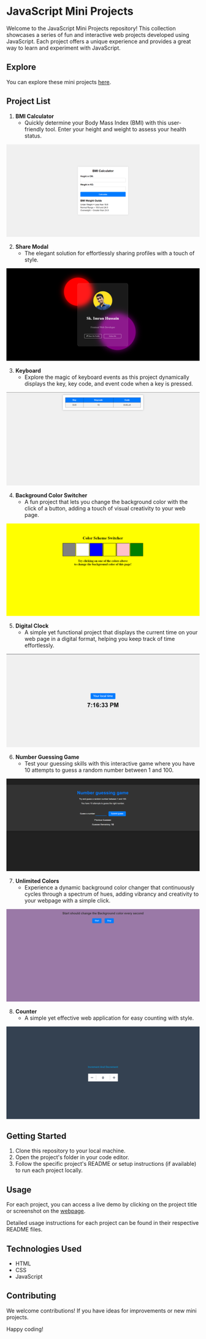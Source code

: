 # JavaScript Mini Projects

Welcome to the JavaScript Mini Projects repository! This collection showcases a series of fun and interactive web projects developed using JavaScript. Each project offers a unique experience and provides a great way to learn and experiment with JavaScript.

## Explore

You can explore these mini projects [here](https://skimran-coder.github.io/JavaScript_Mini_Projects/).

## Project List

1. **BMI Calculator**
   - Quickly determine your Body Mass Index (BMI) with this user-friendly tool. Enter your height and weight to assess your health status.

![BMI Calculator](images/BMI%20Calc.png)

2. **Share Modal**
   - The elegant solution for effortlessly sharing profiles with a touch of style.

![Share Modal](images/modal(2).png)

3. **Keyboard**
   - Explore the magic of keyboard events as this project dynamically displays the key, key code, and event code when a key is pressed.

![Keyboard](images/Keyboard.png)

4. **Background Color Switcher**
   - A fun project that lets you change the background color with the click of a button, adding a touch of visual creativity to your web page.

![Background Color Switcher](images/Background%20color.png)

5. **Digital Clock**
   - A simple yet functional project that displays the current time on your web page in a digital format, helping you keep track of time effortlessly.

![Digital Clock](images/Digital%20Clock.png)

6. **Number Guessing Game**
   - Test your guessing skills with this interactive game where you have 10 attempts to guess a random number between 1 and 100.

![Number Guessing Game](images/Guess%20the%20number.png)

7. **Unlimited Colors**
   - Experience a dynamic background color changer that continuously cycles through a spectrum of hues, adding vibrancy and creativity to your webpage with a simple click.

![Unlimited Colors](images/Unlimited%20Colors.png)

8. **Counter**
   - A simple yet effective web application for easy counting with style.

![Counter](images/counter2.png)

## Getting Started

1. Clone this repository to your local machine.
2. Open the project's folder in your code editor.
3. Follow the specific project's README or setup instructions (if available) to run each project locally.

## Usage

For each project, you can access a live demo by clicking on the project title or screenshot on the [webpage](https://skimran-coder.github.io/JavaScript_Mini_Projects/).

Detailed usage instructions for each project can be found in their respective README files.

## Technologies Used

- HTML
- CSS
- JavaScript

## Contributing

We welcome contributions! If you have ideas for improvements or new mini projects.

Happy coding!

